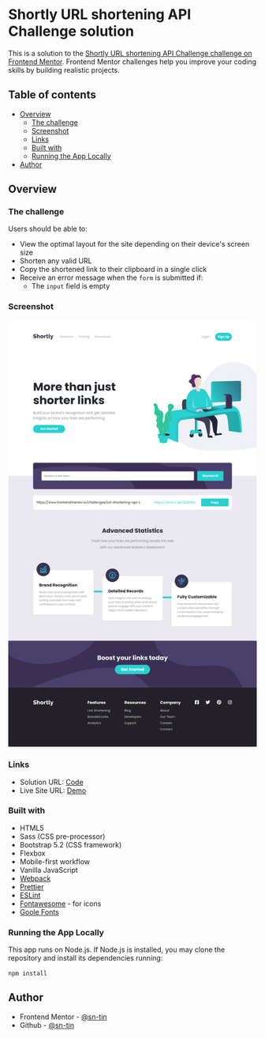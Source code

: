 # Shortly URL shortening API Challenge solution

This is a solution to the [Shortly URL shortening API Challenge challenge on Frontend Mentor](https://www.frontendmentor.io/challenges/url-shortening-api-landing-page-2ce3ob-G). Frontend Mentor challenges help you improve your coding skills by building realistic projects.

## Table of contents

- [Overview](#overview)
  - [The challenge](#the-challenge)
  - [Screenshot](#screenshot)
  - [Links](#links)
  - [Built with](#built-with)
  - [Running the App Locally](#running-the-app-locally)
- [Author](#author)

## Overview

### The challenge

Users should be able to:

- View the optimal layout for the site depending on their device's screen size
- Shorten any valid URL
- Copy the shortened link to their clipboard in a single click
- Receive an error message when the `form` is submitted if:
  - The `input` field is empty

### Screenshot

![URL Shortening API](./design/shorten-url-final.png)

### Links

- Solution URL: [Code](https://github.com/sn-tin/shorten-url)
- Live Site URL: [Demo](https://your-live-site-url.com)

### Built with

- HTML5
- Sass (CSS pre-processor)
- Bootstrap 5.2 (CSS framework)
- Flexbox
- Mobile-first workflow
- Vanilla JavaScript
- [Webpack](https://webpack.js.org/)
- [Prettier](https://prettier.io/)
- [ESLint](https://eslint.org/)
- [Fontawesome](https://fontawesome.com/) - for icons
- [Goole Fonts](https://fonts.google.com/knowledge)

### Running the App Locally
This app runs on Node.js. If Node.js is installed, you may clone the repository and install its dependencies running:
```
npm install
```

## Author

- Frontend Mentor - [@sn-tin](https://www.frontendmentor.io/profile/sn-tin)
- Github - [@sn-tin](https://github.com/sn-tin/)

